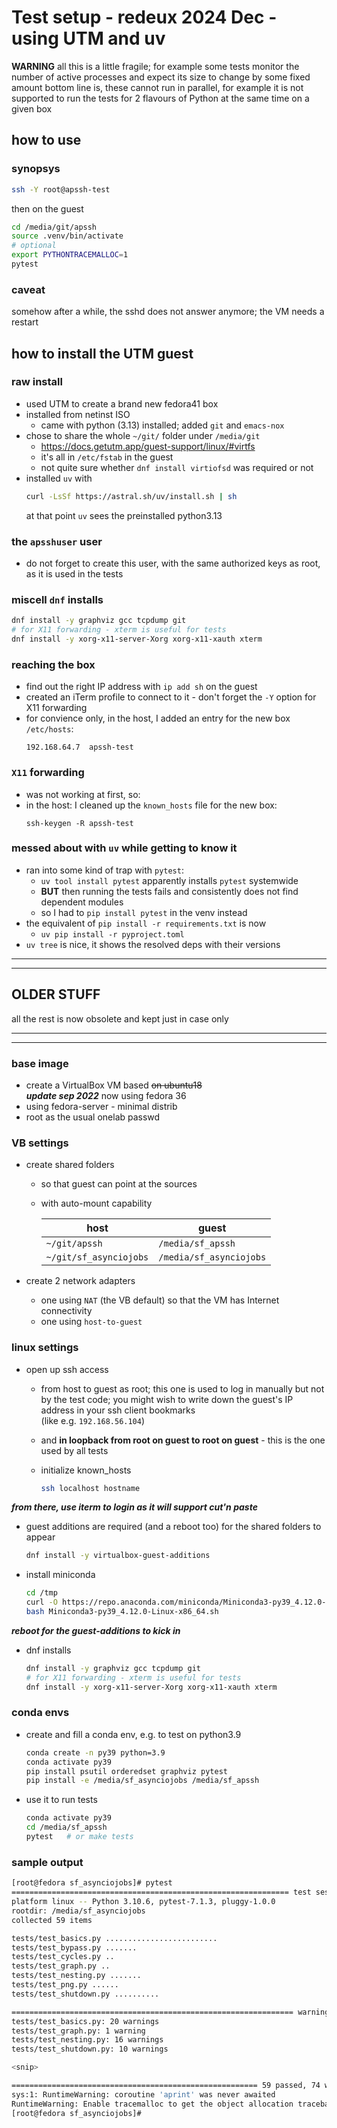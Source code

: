 # Test setup - redeux 2024 Dec - using UTM and uv

**WARNING** all this is a little fragile; for example some tests monitor the
number of active processes and expect its size to change by some fixed amount
bottom line is, these cannot run in parallel, for example it is not supported to
run the tests for 2 flavours of Python at the same time on a given box

## how to use

### synopsys

```bash
ssh -Y root@apssh-test
```

then on the guest

```bash
cd /media/git/apssh
source .venv/bin/activate
# optional
export PYTHONTRACEMALLOC=1
pytest
```

### caveat

somehow after a while, the sshd does not answer anymore; the VM needs a restart

## how to install the UTM guest

### raw install

* used UTM to create a brand new fedora41 box
* installed from netinst ISO
  * came with python (3.13) installed; added `git` and `emacs-nox`
* chose to share the whole `~/git/` folder under `/media/git`
  * https://docs.getutm.app/guest-support/linux/#virtfs
  * it's all in `/etc/fstab` in the guest
  * not quite sure whether `dnf install virtiofsd` was required or not
* installed `uv` with
  ```bash
  curl -LsSf https://astral.sh/uv/install.sh | sh
  ```
  at that point `uv` sees the preinstalled python3.13

### the `apsshuser` user

* do not forget to create this user, with the same authorized keys as root, as it is used in the tests

### miscell `dnf` installs

```bash
dnf install -y graphviz gcc tcpdump git 
# for X11 forwarding - xterm is useful for tests
dnf install -y xorg-x11-server-Xorg xorg-x11-xauth xterm
```

### reaching the box

* find out the right IP address with `ip add sh` on the guest
* created an iTerm profile to connect to it - don't forget the `-Y` option for X11 forwarding
* for convience only, in the host, I added an entry for the new box `/etc/hosts`:
  ```
  192.168.64.7  apssh-test
  ```

### `X11` forwarding

* was not working at first, so:
* in the host: I cleaned up the `known_hosts` file for the new box:
  ```
  ssh-keygen -R apssh-test
  ```

### messed about with `uv` while getting to know it

* ran into some kind of trap with `pytest`:
  * `uv tool install pytest` apparently installs `pytest` systemwide
  * **BUT** then running the tests fails and consistently does not find dependent modules
  * so I had to `pip install pytest` in the venv instead
* the equivalent of `pip install -r requirements.txt` is now
  * `uv pip install -r pyproject.toml`
* `uv tree` is nice, it shows the resolved deps with their versions

----
----

## OLDER STUFF 

all the rest is now obsolete and kept just in case only

----
----

### base image

* create a VirtualBox VM based ~~on ubuntu18~~  
  ***update sep 2022*** now using fedora 36
* using fedora-server - minimal distrib
* root as the usual onelab passwd

### VB settings

* create shared folders
  * so that guest can point at the sources
  * with auto-mount capability

    | host | guest |
    |-|-|
    | `~/git/apssh` | `/media/sf_apssh` |
    | `~/git/sf_asynciojobs` | `/media/sf_asynciojobs` |

* create 2 network adapters
  * one using `NAT` (the VB default) so that the VM has Internet connectivity
  * one using `host-to-guest`

### linux settings

* open up ssh access
  * from host to guest as root; this one is used to log in manually but not by
    the test code; you might wish to write down the guest's IP address in your
    ssh client bookmarks  
    (like e.g. `192.168.56.104`)
  * and **in loopback from root on guest to root on guest** - this is the one
    used by all tests

  * initialize known_hosts
    ```bash
    ssh localhost hostname
    ```

***from there, use iterm to login as it will support cut'n paste***

* guest additions are required (and a reboot too) for the shared folders to appear

  ```bash
  dnf install -y virtualbox-guest-additions
  ```

* install miniconda

  ```bash
  cd /tmp
  curl -O https://repo.anaconda.com/miniconda/Miniconda3-py39_4.12.0-Linux-x86_64.sh
  bash Miniconda3-py39_4.12.0-Linux-x86_64.sh
  ```

***reboot for the guest-additions to kick in***

* dnf installs

  ```bash
  dnf install -y graphviz gcc tcpdump git 
  # for X11 forwarding - xterm is useful for tests
  dnf install -y xorg-x11-server-Xorg xorg-x11-xauth xterm
  ```

### conda envs

* create and fill a conda env, e.g. to test on python3.9

  ```bash
  conda create -n py39 python=3.9
  conda activate py39
  pip install psutil orderedset graphviz pytest
  pip install -e /media/sf_asynciojobs /media/sf_apssh
  ```
* use it to run tests

  ```bash
  conda activate py39
  cd /media/sf_apssh
  pytest   # or make tests
  ```

### sample output

```bash
[root@fedora sf_asynciojobs]# pytest
============================================================== test session starts ==============================================================
platform linux -- Python 3.10.6, pytest-7.1.3, pluggy-1.0.0
rootdir: /media/sf_asynciojobs
collected 59 items

tests/test_basics.py .........................                                                                                            [ 42%]
tests/test_bypass.py .......                                                                                                              [ 54%]
tests/test_cycles.py ..                                                                                                                   [ 57%]
tests/test_graph.py ..                                                                                                                    [ 61%]
tests/test_nesting.py .......                                                                                                             [ 72%]
tests/test_png.py ......                                                                                                                  [ 83%]
tests/test_shutdown.py ..........                                                                                                         [100%]

=============================================================== warnings summary ================================================================
tests/test_basics.py: 20 warnings
tests/test_graph.py: 1 warning
tests/test_nesting.py: 16 warnings
tests/test_shutdown.py: 10 warnings

<snip>

======================================================= 59 passed, 74 warnings in 40.71s ========================================================
sys:1: RuntimeWarning: coroutine 'aprint' was never awaited
RuntimeWarning: Enable tracemalloc to get the object allocation traceback
[root@fedora sf_asynciojobs]#
```
